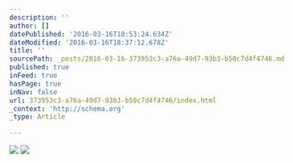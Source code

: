```yaml
---
description: ''
author: []
datePublished: '2016-03-16T18:53:24.634Z'
dateModified: '2016-03-16T18:37:12.678Z'
title: ''
sourcePath: _posts/2016-03-16-373953c3-a76a-49d7-93b3-b50c7d4f4746.md
published: true
inFeed: true
hasPage: true
inNav: false
url: 373953c3-a76a-49d7-93b3-b50c7d4f4746/index.html
_context: 'http://schema.org'
_type: Article

---
```

![](https://the-grid-user-content.s3-us-west-2.amazonaws.com/5b1a4a56-9122-4be8-a85f-9f5ecc6bb8e8.png)
![](https://the-grid-user-content.s3-us-west-2.amazonaws.com/85c90817-875f-4ee2-9d6e-a5ae12178738.png)